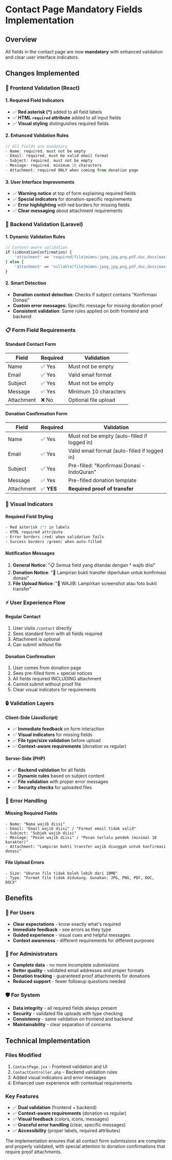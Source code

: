 # Contact Page Mandatory Fields Implementation

## Overview
All fields in the contact page are now **mandatory** with enhanced validation and clear user interface indicators.

## Changes Implemented

### 🎯 **Frontend Validation (React)**

#### **1. Required Field Indicators**
- ✅ **Red asterisk (*)** added to all field labels
- ✅ **HTML `required` attribute** added to all input fields
- ✅ **Visual styling** distinguishes required fields

#### **2. Enhanced Validation Rules**
```javascript
// All fields are mandatory
- Name: required, must not be empty
- Email: required, must be valid email format
- Subject: required, must not be empty  
- Message: required, minimum 10 characters
- Attachment: required ONLY when coming from donation page
```

#### **3. User Interface Improvements**
- ✅ **Warning notice** at top of form explaining required fields
- ✅ **Special indicators** for donation-specific requirements
- ✅ **Error highlighting** with red borders for missing fields
- ✅ **Clear messaging** about attachment requirements

### 🔧 **Backend Validation (Laravel)**

#### **1. Dynamic Validation Rules**
```php
// Context-aware validation
if (isDonationConfirmation) {
    'attachment' => 'required|file|mimes:jpeg,jpg,png,pdf,doc,docx|max:10240'
} else {
    'attachment' => 'nullable|file|mimes:jpeg,jpg,png,pdf,doc,docx|max:10240'
}
```

#### **2. Smart Detection**
- **Donation context detection**: Checks if subject contains "Konfirmasi Donasi"
- **Custom error messages**: Specific message for missing donation proof
- **Consistent validation**: Same rules applied on both frontend and backend

### 📋 **Form Field Requirements**

#### **Standard Contact Form**
| Field | Required | Validation |
|-------|----------|------------|
| Name | ✅ Yes | Must not be empty |
| Email | ✅ Yes | Valid email format |
| Subject | ✅ Yes | Must not be empty |
| Message | ✅ Yes | Minimum 10 characters |
| Attachment | ❌ No | Optional file upload |

#### **Donation Confirmation Form**
| Field | Required | Validation |
|-------|----------|------------|
| Name | ✅ Yes | Must not be empty (auto-filled if logged in) |
| Email | ✅ Yes | Valid email format (auto-filled if logged in) |
| Subject | ✅ Yes | Pre-filled: "Konfirmasi Donasi - IndoQuran" |
| Message | ✅ Yes | Pre-filled donation template |
| Attachment | ✅ **YES** | **Required proof of transfer** |

### 🎨 **Visual Indicators**

#### **Required Field Styling**
```css
- Red asterisk (*) in labels
- HTML required attribute
- Error borders (red) when validation fails
- Success borders (green) when auto-filled
```

#### **Notification Messages**
1. **General Notice**: "📋 Semua field yang ditandai dengan * wajib diisi"
2. **Donation Notice**: "📎 Lampiran bukti transfer diperlukan untuk konfirmasi donasi"
3. **File Upload Notice**: "🔴 WAJIB: Lampirkan screenshot atau foto bukti transfer"

### ⚡ **User Experience Flow**

#### **Regular Contact**
1. User visits `/contact` directly
2. Sees standard form with all fields required
3. Attachment is optional
4. Can submit without file

#### **Donation Confirmation**
1. User comes from donation page
2. Sees pre-filled form + special notices
3. All fields required INCLUDING attachment
4. Cannot submit without proof file
5. Clear visual indicators for requirements

### 🔒 **Validation Layers**

#### **Client-Side (JavaScript)**
- ✅ **Immediate feedback** on form interaction
- ✅ **Visual indicators** for missing fields
- ✅ **File type/size validation** before upload
- ✅ **Context-aware requirements** (donation vs regular)

#### **Server-Side (PHP)**
- ✅ **Backend validation** for all fields
- ✅ **Dynamic rules** based on subject content
- ✅ **File validation** with proper error messages
- ✅ **Security checks** for uploaded files

### 📱 **Error Handling**

#### **Missing Required Fields**
```
- Name: "Nama wajib diisi"
- Email: "Email wajib diisi" / "Format email tidak valid"
- Subject: "Subjek wajib diisi"
- Message: "Pesan wajib diisi" / "Pesan terlalu pendek (minimal 10 karakter)"
- Attachment: "Lampiran bukti transfer wajib diunggah untuk konfirmasi donasi"
```

#### **File Upload Errors**
```
- Size: "Ukuran file tidak boleh lebih dari 10MB"
- Type: "Format file tidak didukung. Gunakan: JPG, PNG, PDF, DOC, DOCX"
```

## Benefits

### 👥 **For Users**
- **Clear expectations** - know exactly what's required
- **Immediate feedback** - see errors as they type
- **Guided experience** - visual cues and helpful messages
- **Context awareness** - different requirements for different purposes

### 🔧 **For Administrators**
- **Complete data** - no more incomplete submissions
- **Better quality** - validated email addresses and proper formats
- **Donation tracking** - guaranteed proof attachments for donations
- **Reduced support** - fewer followup questions needed

### 🛡️ **For System**
- **Data integrity** - all required fields always present
- **Security** - validated file uploads with type checking
- **Consistency** - same validation on frontend and backend
- **Maintainability** - clear separation of concerns

## Technical Implementation

### **Files Modified**
1. `ContactPage.jsx` - Frontend validation and UI
2. `ContactController.php` - Backend validation rules
3. Added visual indicators and error messages
4. Enhanced user experience with contextual requirements

### **Key Features**
- ✅ **Dual validation** (frontend + backend)
- ✅ **Context-aware requirements** (donation vs regular)
- ✅ **Visual feedback** (colors, icons, messages)
- ✅ **Graceful error handling** (clear, specific messages)
- ✅ **Accessibility** (proper labels, required attributes)

The implementation ensures that all contact form submissions are complete and properly validated, with special attention to donation confirmations that require proof attachments.
